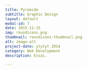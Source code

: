 ```yaml
---
title: Pyramide
subtitle: Graphic Design
layout: default
modal-id: 7
date: 2015-11-15
img: roundicons.png
thumbnail: roundicons-thumbnail.png
alt: image-alt
project-date: ytytyt 2014
category: Web Development
description: Essai.

---
```

